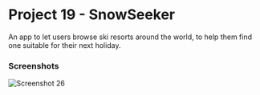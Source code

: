 # Project 19 - SnowSeeker
An app to let users browse ski resorts around the world, to help them find one suitable for their next holiday.
### Screenshots
![Screenshot 26](./Screenshots/screenshot26.gif)